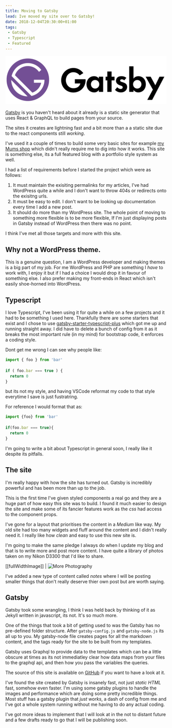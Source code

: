 ```yaml
---
title: Moving to Gatsby
lead: Ive moved my site over to Gatsby!
date: 2018-12-04T20:30:00+01:00
tags:
 - Gatsby
 - Typescript
 - Featured
---
```

![Gatsby Logo](./gatsby.png)

[Gatsby](https://www.gatsbyjs.org/) is you haven't heard about it already is a static site generator that uses React & GraphQL to build pages from your source.

The sites it creates are lightning fast and a bit more than a a static site due to the react components still _working_.

I've used it a couple of times to build some very basic sites for example [my Mums shop](/projects/the-book-lounge) which didn't really require me to dig into how it works. This site is something else, its a full featured blog with a portfolio style system as well.

I had a list of requirements before I started the project which were as follows:

 1. It must maintain the exisiting permalinks for my articles, I've had WordPress quite a while and I don't want to throw 404s or redirects onto the exisitng urls.
 1. It must be easy to edit. I don't want to be looking up documentation every time I add a new post.
 1. It should do more than my WordPress site. The whole point of moving to something more flexible is to be more flexible, If I'm just displaying posts in Gatsby instead of WordPress then there was no point.

I think I've met all those targets and more with this site.

## Why not a WordPress theme.

This is a genuine question, I am a WordPress developer and making themes is a big part of my job. For me WordPress and PHP are something I _have_ to work with, I enjoy it but if I had a choice I would drop it in favour of something else. I also prefer making my front-ends in React which isn't easily shoe-horned into WordPress.

## Typescript

I love Typescript, I've been using it for quite a while on a few projects and it had to be something I used here. Thankfully there are some starters that exist and I chose to use [gatsby-starter-typescript-plus](https://github.com/resir014/gatsby-starter-typescript-plus) which got me up and running straight away. I did have to delete a bunch of config from it as it breaks the most important rule (in my mind) for bootstrap code, it enforces a coding style.

Dont get me wrong I can see why people like:

```typescript
import { foo } from 'bar'

if ( foo.bar === true ) {
  return 0
}
```

but its not my style, and having VSCode reformat my code to that style everytime I save is just fustratring.

For reference I would format that as:

```typescript
import {foo} from 'bar'

if(foo.bar === true){
  return 0
}
```

I'm going to write a bit about Typescript in general soon, I really like it despite its pitfalls.

## The site

I'm really happy with how the site has turned out. Gatsby is incredibly powerful and has been more than up to the job.

This is the first time I've given styled components a real go and they are a huge part of how easy this site was to build. I found it much easier to design the site and make some of its fancier features work as the _css_ had access to the component props.

I've gone for a layout that prioritises the content in a _Medium_ like way. My old site had too many widgets and fluff around the content and I didn't really need it. I really like how _clean_ and easy to use this new site is.

I'm going to make the same pledge I always do when I update my blog and that is to write more and post more content. I have quite a library of photos taken on my Nikon D3300 that I'd like to share.

[[fullWidthImage]]
| ![More Photography](./photography.jpg)

I've added a new type of content called _notes_ where I will be posting smaller things that don't really deserve thier own post but are worth saying.

## Gatsby

Gatsby took some wrangling, I think I was held back by thinking of it as Jekyll written in javascript, its not. It's so much more.

One of the things that took a bit of getting used to was the Gatsby has no pre-defined folder structure. After `gatsby-config.js` and `gatsby-node.js` its all up to you. My gatsby-node file creates pages for all the markdown content, and the tags ready for the site to be built from my templates.

Gatsby uses Graphql to provide data to the templates which can be a little obscure at times as its not immediatley clear how data maps from your files to the graphql api, and then how you pass the variables the queries.

The source of this site is available on [GitHub](https://github.com/Arcath/arcath.net-gatsby) if you want to have a look at it.

I've found the site created by Gatsby is insanely fast, not just _static HTML_ fast, somehow even faster. I'm using some gatsby plugins to handle the images and performance which are doing some pretty incredible things. Most stuff has a gatsby plugin that _just works_, a dash of config from me and I've got a whole system running without me having to do any actual coding.

I've got more ideas to implement that I will look at in the not to distant future and a few drafts ready to go that I will be publishing soon.
